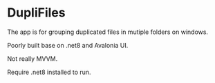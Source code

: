# DupliFiles
The app is for grouping duplicated files in mutiple folders on windows.

Poorly built base on .net8 and Avalonia UI.

Not really MVVM.

Require .net8 installed to run.
